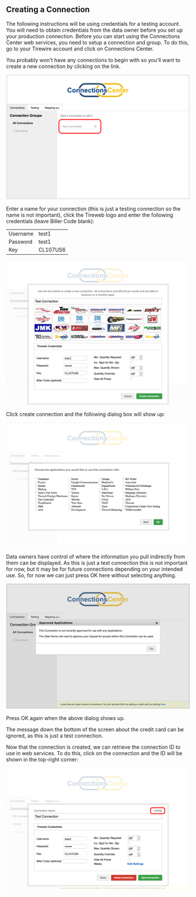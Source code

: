 ## Creating a Connection
The following instructions will be using credentials for a testing account. You will need to obtain credentials from the data owner before you set up your production connection.
Before you can start using the Connections Center web services, you need to setup a connection and group. To do this, go to your Tirewire account and click on Connections Center.

You probably won't have any connections to begin with so you'll want to create a new connection by clicking on the link.

<img src="images/connectionscenter/gettingstarted/createconnection1.png">

Enter a name for your connection (this is just a testing connection so the name is not important), click the Tireweb logo and enter the following credentials (leave Biller Code blank):

<table>
<tr><td>Username</td><td>test1</td></tr>
<tr><td>Password</td><td>test1</td></tr>
<tr><td>Key</td><td>CL107US6</td></tr>
</table>

<img src="images/connectionscenter/gettingstarted/createconnection2.png">

Click create connection and the following dialog box will show up:

<img src="images/connectionscenter/gettingstarted/createconnection3.png">

Data owners have control of where the information you pull indirectly from them can be displayed. As this is just a test connection this is not important for now, but it may be for future connections depending on your intended use. So, for now we can just press OK here without selecting anything.

<img src="images/connectionscenter/gettingstarted/createconnection4.png">

Press OK again when the above dialog shows up.

The message down the bottom of the screen about the credit card can be ignored, as this is just a test connection.

Now that the connection is created, we can retrieve the connection ID to use in web services. To do this, click on the connection and the ID will be shown in the top-right corner:

<img src="images/connectionscenter/gettingstarted/createconnection5.png">
